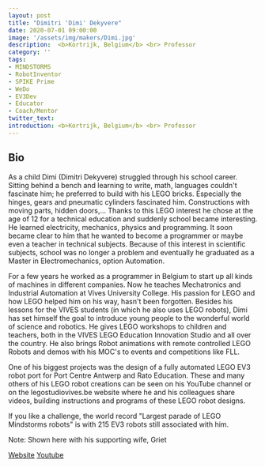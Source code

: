 ```yaml
---
layout: post
title: "Dimitri 'Dimi' Dekyvere"
date: 2020-07-01 09:00:00
image: '/assets/img/makers/Dimi.jpg'
description:  <b>Kortrijk, Belgium</b> <br> Professor
category: ''
tags:
- MINDSTORMS
- RobotInventor
- SPIKE Prime
- WeDo
- EV3Dev
- Educator
- Coach/Mentor
twitter_text:
introduction: <b>Kortrijk, Belgium</b> <br> Professor
---
```




## Bio


As a child Dimi (Dimitri Dekyvere) struggled through his school career. Sitting behind a bench and learning to write, math, languages couldn't fascinate him; he preferred to build with his LEGO bricks. Especially the hinges, gears and pneumatic cylinders fascinated him. Constructions with moving parts, hidden doors,... Thanks to this LEGO interest he chose at the age of 12 for a technical education and suddenly school became interesting. He learned electricity, mechanics, physics and programming. It soon became clear to him that he wanted to become a programmer or maybe even a teacher in technical subjects. Because of this interest in scientific subjects, school was no longer a problem and eventually he graduated as a Master in Electromechanics, option Automation. 

For a few years he worked as a programmer in Belgium to start up all kinds of machines in different companies.  Now he teaches Mechatronics and Industrial Automation at Vives University College. His passion for LEGO and how LEGO helped him on his way, hasn't been forgotten. Besides his lessons for the VIVES students (in which he also uses LEGO robots), Dimi has set himself the goal to introduce young people to the wonderful world of science and robotics.  He gives LEGO workshops to children and teachers, both in the VIVES LEGO Education Innovation Studio and all over the country. He also brings Robot animations with remote controlled LEGO Robots and demos with his MOC's to events and competitions like FLL.

One of his biggest projects was the design of a fully automated LEGO EV3 robot port for Port Centre Antwerp and Rato Education. These and many others of his LEGO robot creations can be seen on his YouTube channel or on the legostudiovives.be website where he and his colleagues share videos, building instructions and programs of these LEGO robot designs. 

If you like a challenge, the world record "Largest parade of LEGO Mindstorms robots" is with 215 EV3 robots still associated with him.

Note: Shown here with his supporting wife, Griet

[Website](https://legostudiovives.be/bouwideeen/)
[Youtube](https://www.youtube.com/user/DimitriDekyvere)